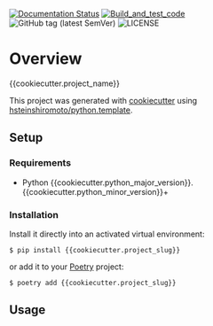 [![Documentation Status](https://readthedocs.org/projects/{{cookiecutter.project_slug}}/badge/?version=latest)](https://{{cookiecutter.project_slug}}.readthedocs.io/?badge=latest)
[![Build_and_test_code](https://github.com/hsteinshiromoto/{{cookiecutter.project_slug}}/actions/workflows/ci.yml/badge.svg)](https://github.com/hsteinshiromoto/{{cookiecutter.project_slug}}/actions/workflows/ci.yml)
![GitHub tag (latest SemVer)](https://img.shields.io/github/v/tag/hsteinshiromoto/{{cookiecutter.project_slug}}?style=flat)
![LICENSE](https://img.shields.io/badge/license-MIT-lightgrey.svg)

# Overview

{{cookiecutter.project_name}}

This project was generated with [cookiecutter](https://github.com/audreyr/cookiecutter) using [hsteinshiromoto/python.template](https://github.com/hsteinshiromoto/python.template).

## Setup

### Requirements

* Python {{cookiecutter.python_major_version}}.{{cookiecutter.python_minor_version}}+

### Installation

Install it directly into an activated virtual environment:

```text
$ pip install {{cookiecutter.project_slug}}
```

or add it to your [Poetry](https://poetry.eustace.io/) project:

```text
$ poetry add {{cookiecutter.project_slug}}
```

## Usage

